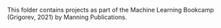 This folder contains projects as part of the Machine Learning Bookcamp (Grigorev, 2021) by Manning Publications.

